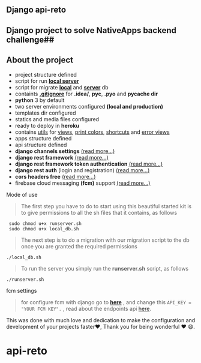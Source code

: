 

## **Django api-reto** ##
## Django project to solve NativeApps backend challenge##

## About the project ##

 - project structure defined
 - script for run **[local server](https://github.com/0sw4l/django-simple-started-kit/blob/master/runserver.sh)**
 - script for migrate **[local](https://github.com/0sw4l/django-simple-started-kit/blob/master/local_db.sh)** and **[server](https://github.com/0sw4l/django-simple-started-kit/blob/master/server_db.sh)** db
 - containts **[.gitignore](https://github.com/0sw4l/django-simple-started-kit/blob/master/.gitignore)**  for **.idea/**, **pyc**, **.pyo** and **pycache dir**
 - **python** 3 by default
 - two server environments configured **(local and production)**
 - templates dir configured
 - statics and media files configured
 - ready to deploy in **heroku**
 - contains [utils](https://github.com/0sw4l/django-simple-started-kit/tree/master/apps/utils) for [views](https://github.com/0sw4l/django-simple-started-kit/blob/master/apps/utils/views.py), [print colors](https://github.com/0sw4l/django-simple-started-kit/blob/master/apps/utils/print_colors.py), [shortcuts](https://github.com/0sw4l/django-simple-started-kit/blob/master/apps/utils/shortcuts.py) and [error views](https://github.com/0sw4l/django-simple-started-kit/blob/master/apps/utils/errors.py)
 - apps structure defined
 - api structure defined
 - **django channels settings** [(read more...)](https://channels.readthedocs.io/en/stable/)
 - **django rest framework** [(read more...)](http://www.django-rest-framework.org/)
 - **django rest framework token authentication** [(read more...)](http://www.django-rest-framework.org/api-guide/authentication/#tokenauthentication)
 - **django rest auth** (login and registration) [(read more...)](http://django-rest-auth.readthedocs.io/en/latest/introduction.html)
 - **cors headers free** [(read more...)](https://github.com/ottoyiu/django-cors-headers/blob/master/README.rst)
 - firebase cloud messaging **(fcm)**  support [(read more...)](https://firebase.google.com/docs/cloud-messaging/server)

Mode of use

> The first step you have to do to start using this beautiful started kit is to give permissions to all the sh files that it contains, as follows

     sudo chmod u+x runserver.sh
     sudo chmod u+x local_db.sh

> The next step is to do a migration with our migration script to the db once you are granted the required permissions

    ./local_db.sh

> To run the server you simply run the **runserver.sh** script, as follows

    ./runserver.sh

fcm settings
> for configure fcm with django go to **[here](https://github.com/0sw4l/django-simple-started-kit/blob/master/apps/fcm/settings.py#L6)** , and change this `API_KEY = "YOUR FCM KEY".` , read about the endpoints api [here](https://github.com/naviens/django-fcm#docs).

This was done with much love and dedication to make the configuration and development of your projects faster❤️, Thank you for being wonderful ❤️ 😄.



# api-reto
